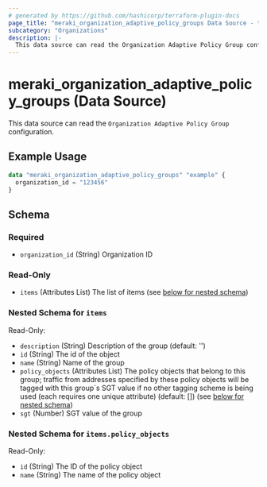 ```yaml
---
# generated by https://github.com/hashicorp/terraform-plugin-docs
page_title: "meraki_organization_adaptive_policy_groups Data Source - terraform-provider-meraki"
subcategory: "Organizations"
description: |-
  This data source can read the Organization Adaptive Policy Group configuration.
---
```


# meraki_organization_adaptive_policy_groups (Data Source)

This data source can read the `Organization Adaptive Policy Group` configuration.

## Example Usage

```terraform
data "meraki_organization_adaptive_policy_groups" "example" {
  organization_id = "123456"
}
```

<!-- schema generated by tfplugindocs -->
## Schema

### Required

- `organization_id` (String) Organization ID

### Read-Only

- `items` (Attributes List) The list of items (see [below for nested schema](#nestedatt--items))

<a id="nestedatt--items"></a>
### Nested Schema for `items`

Read-Only:

- `description` (String) Description of the group (default: '')
- `id` (String) The id of the object
- `name` (String) Name of the group
- `policy_objects` (Attributes List) The policy objects that belong to this group; traffic from addresses specified by these policy objects will be tagged with this group`s SGT value if no other tagging scheme is being used (each requires one unique attribute) (default: []) (see [below for nested schema](#nestedatt--items--policy_objects))
- `sgt` (Number) SGT value of the group

<a id="nestedatt--items--policy_objects"></a>
### Nested Schema for `items.policy_objects`

Read-Only:

- `id` (String) The ID of the policy object
- `name` (String) The name of the policy object
